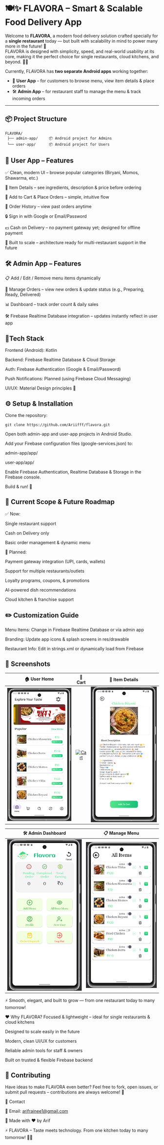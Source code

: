 # 🍽️✨ **FLAVORA** – Smart & Scalable Food Delivery App

Welcome to **FLAVORA**, a modern food delivery solution crafted specially for a **single restaurant** today — but built with scalability in mind to power many more in the future! 🚀  
FLAVORA is designed with simplicity, speed, and real-world usability at its core, making it the perfect choice for single restaurants, cloud kitchens, and beyond. 🌱🍔

Currently, FLAVORA has **two separate Android apps** working together:

- 📱 **User App** – for customers to browse menu, view item details & place orders  
- 🛠️ **Admin App** – for restaurant staff to manage the menu & track incoming orders

---

## 📦 **Project Structure**

```plaintext
FLAVORA/
 ├── admin-app/     📦 Android project for Admins
 └── user-app/      📦 Android project for Users
```

## 📲 User App – Features

✅ Clean, modern UI – browse popular categories (Biryani, Momos, Shawarma, etc.)

🍗 Item Details – see ingredients, description & price before ordering

🛒 Add to Cart & Place Orders – simple, intuitive flow

📝 Order History – view past orders anytime

🔒 Sign in with Google or Email/Password

💵 Cash on Delivery – no payment gateway yet; designed for offline payment

🌱 Built to scale – architecture ready for multi-restaurant support in the future

## 🛠️ Admin App – Features

📋 Add / Edit / Remove menu items dynamically

🚚 Manage Orders – view new orders & update status (e.g., Preparing, Ready, Delivered)

📊 Dashboard – track order count & daily sales

🛠 Firebase Realtime Database integration – updates instantly reflect in user app


## 🔧**Tech Stack**

Frontend (Android): Kotlin

Backend: Firebase Realtime Database & Cloud Storage

Auth: Firebase Authentication (Google & Email/Password)

Push Notifications: Planned (using Firebase Cloud Messaging)

UI/UX: Material Design principles 🎨

## ⚙️ Setup & Installation

Clone the repository:
```plaintext
git clone https://github.com/Ariifff/flavora.git
```
Open both admin-app and user-app projects in Android Studio.

Add your Firebase configuration files (google-services.json) to:

admin-app/app/

user-app/app/

Enable Firebase Authentication, Realtime Database & Storage in the Firebase console.

Build & run! 🚀

## 🌱 Current Scope & Future Roadmap
✅ Now:

Single restaurant support

Cash on Delivery only

Basic order management & dynamic menu

🔮 Planned:

Payment gateway integration (UPI, cards, wallets)

Support for multiple restaurants/outlets

Loyalty programs, coupons, & promotions

AI-powered dish recommendations

Cloud kitchen & franchise support

## ✏️ Customization Guide

Menu Items: Change in Firebase Realtime Database or via admin app

Branding: Update app icons & splash screens in res/drawable

Restaurant Info: Edit in strings.xml or dynamically load from Firebase

## 📸 Screenshots

| 🏠 **User Home** | 🛒 **Cart** | 🍗 **Item Details** |
|:--:|:--:|:--:|
| [![User Home](screenshots/user_home.png)](screenshots/user_home.png) | [![Cart](screenshots/cart.png)](screenshots/cart.png) | [![Item Details](screenshots/item_details.png)](screenshots/item_details.png) |

| 🛠️ **Admin Dashboard** | 📋 **Manage Menu** |
|:--:|:--:|
| [![Admin Dashboard](screenshots/admin_dashboard.png)](screenshots/admin_dashboard.png) | [![Manage Menu](screenshots/menu_manage.png)](screenshots/menu_manage.png) |

⚡ Smooth, elegant, and built to grow — from one restaurant today to many tomorrow!

❤️ Why FLAVORA?
Focused & lightweight – ideal for single restaurants & cloud kitchens

Designed to scale easily in the future

Modern, clean UI/UX for customers

Reliable admin tools for staff & owners

Built on trusted & flexible Firebase backend

## 🤝 Contributing

Have ideas to make FLAVORA even better?
Feel free to fork, open issues, or submit pull requests – contributions are always welcome! 🌟

📧 Contact

📩 Email: arifrainee1@gmail.com

📍 Made with ❤️ by Arif

⚡ FLAVORA – Taste meets technology.
From one kitchen today to many tomorrow! 🍲🚀
